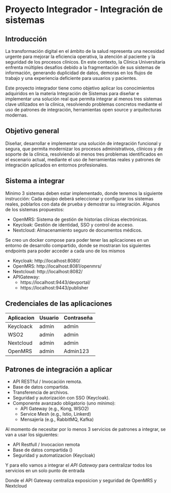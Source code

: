 # Proyecto Integrador - Integración de sistemas

## Introducción
La transformación digital en el ámbito de la salud representa una necesidad urgente para mejorar la eficiencia operativa, la atención al paciente y la seguridad de los procesos clínicos. En este contexto, la Clínica Universitaria enfrenta múltiples desafíos debido a la fragmentación de sus sistemas de información, generando duplicidad de datos, demoras en los flujos de trabajo y una experiencia deficiente para usuarios y pacientes.

Este proyecto integrador tiene como objetivo aplicar los conocimientos adquiridos en la materia Integración de Sistemas para diseñar e implementar una solución real que permita integrar al menos tres sistemas clave utilizados en la clínica, resolviendo problemas concretos mediante el uso de patrones de integración, herramientas open source y arquitecturas modernas.

## Objetivo general
Diseñar, desarrollar e implementar una solución de integración funcional y segura, que permita modernizar los procesos administrativos, clínicos y de soporte de la clínica, resolviendo al menos tres problemas identificados en el escenario actual, mediante el uso de herramientas reales y patrones de integración aplicados en entornos profesionales.

## Sistema a integrar
Minimo 3 sistemas deben estar implementado, donde tenemos la siguiente instrucción:
Cada equipo deberá seleccionar y configurar los sistemas reales, poblarlos con data de prueba y demostrar su integración. Algunos de los sistemas propuestos:

* OpenMRS: Sistema de gestión de historias clínicas electrónicas.
* Keycloak: Gestión de identidad, SSO y control de acceso.
* Nextcloud: Almacenamiento seguro de documentos médicos.

Se creo un docker compose para poder tener las aplicaciones en un entorno de desarrollo compartido, donde se mostraran los siguientes endpoints para poder acceder a cada uno de los mismos
* Keycloak: http://localhost:8080/
* OpenMRS: http://localhost:8081/openmrs/
* Nextcloud: http://localhost:8082/
* APIGateway: 
    - https://localhost:9443/devportal/
    - https://localhost:9443/publisher

## Credenciales de las aplicaciones
| Aplicacion | Usuario | Contraseña |
| ---------- | ------- | ---------- |
| Keycloack  | admin   | admin      |
| WSO2       | admin   | admin      |
| Nextcloud  | admin   | admin      |
| OpenMRS    | admin   | Admin123   |

## Patrones de integración a aplicar
* API RESTful / Invocación remota.
* Base de datos compartida.
* Transferencia de archivos.
* Seguridad y autorización con SSO (Keycloak).
* Componente avanzado obligatorio (uno mínimo):
    * API Gateway (e.g., Kong, WSO2)
    * Service Mesh (e.g., Istio, Linkerd)
    * Mensajería (e.g., RabbitMQ, Kafka)

Al momento de necesitar por lo menos 3 servicios de patrones a integrar, se van a usar los siguientes:

* API Restfull / Invocacion remota
* Base de datos compartida ()
* Seguridad y automatizacion (Keycloak)

Y para ello vamos a integrar el *API Gateway* para centralizar todos los servicios en un solo punto de entrada

Donde el API Gateway centraliza exposicion y seguridad de OpenMRS y Nextcloud